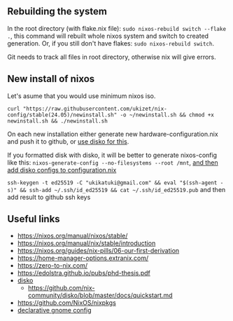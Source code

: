 ## Rebuilding the system

In the root directory (with flake.nix file): `sudo nixos-rebuild switch --flake .`, this command will rebuilt whole nixos system and switch to created generation. Or, if you still don't have flakes: `sudo nixos-rebuild switch`.

Git needs to track all files in root directory, otherwise nix will give errors.

## New install of nixos

Let's asume that you would use minimum nixos iso.

`curl "https://raw.githubusercontent.com/ukizet/nix-config/stable(24.05)/newinstall.sh" -o ~/newinstall.sh && chmod +x newinstall.sh && ./newinstall.sh`

On each new installation either generate new hardware-configuration.nix and push it to github, or [use disko for this](https://github.com/nix-community/disko/blob/master/docs/quickstart.md#step-7-complete-the-nixos-installation).

If you formatted disk with disko, it will be better to generate nixos-config like this: `nixos-generate-config --no-filesystems --root /mnt`, [and then add disko configs to configuration.nix](https://github.com/nix-community/disko/blob/master/docs/quickstart.md#step-7-complete-the-nixos-installation)

`ssh-keygen -t ed25519 -C "ukikatuki@gmail.com" && eval "$(ssh-agent -s)" && ssh-add ~/.ssh/id_ed25519 && cat ~/.ssh/id_ed25519.pub` and then add result to github ssh keys

## Useful links
- https://nixos.org/manual/nixos/stable/
- https://nixos.org/manual/nix/stable/introduction
- https://nixos.org/guides/nix-pills/06-our-first-derivation
- https://home-manager-options.extranix.com/
- https://zero-to-nix.com/
- https://edolstra.github.io/pubs/phd-thesis.pdf
- [disko](https://github.com/nix-community/disko)
  - https://github.com/nix-community/disko/blob/master/docs/quickstart.md
- https://github.com/NixOS/nixpkgs
- [declarative gnome config](https://hoverbear.org/blog/declarative-gnome-configuration-in-nixos/)
